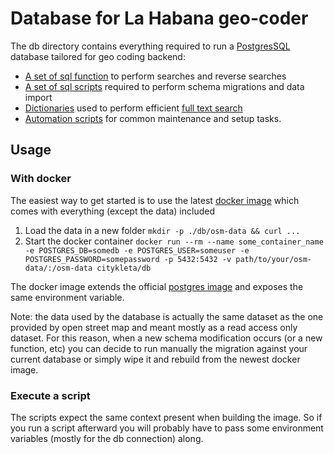 # Database for La Habana geo-coder

The db directory contains everything required to run a [PostgresSQL](https://www.postgresql.org/) database tailored for geo coding backend:

* [A set of sql function](./functions) to perform searches and reverse searches
* [A set of sql scripts](./schema) required to perform schema migrations and data import
* [Dictionaries](./dictionaries) used to perform efficient [full text search](https://devdocs.io/postgresql~10/textsearch-intro)
* [Automation scripts](./scripts) for common maintenance and setup tasks.

## Usage

### With docker

The easiest way to get started is to use the latest [docker image](https://hub.docker.com/r/citykleta/db) which comes with everything (except the data) included

1. Load the data in a new folder ``mkdir -p ./db/osm-data && curl ...``
2. Start the docker container ``docker run --rm --name some_container_name -e POSTGRES_DB=somedb -e POSTGRES_USER=someuser -e POSTGRES_PASSWORD=somepassword -p 5432:5432 -v path/to/your/osm-data/:/osm-data citykleta/db``

The docker image extends the official [postgres image](https://hub.docker.com/_/postgres) and exposes the same environment variable.

Note: the data used by the database is actually the same dataset as the one provided by open street map and meant mostly as a read access only dataset.
For this reason, when a new schema modification occurs (or a new function, etc) you can decide to run manually the migration against your current database or simply wipe it and rebuild from the newest docker image.

### Execute a script

The scripts expect the same context present when building the image. So if you run a script afterward you will probably have to pass some environment variables (mostly for the db connection) along.
